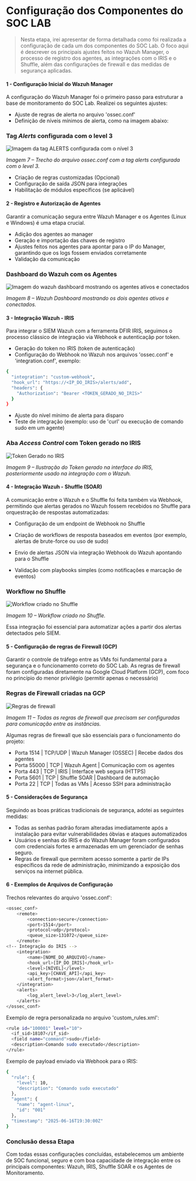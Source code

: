 # Configuração dos Componentes do SOC LAB

> Nesta etapa, irei apresentar de forma detalhada como foi realizada a configuração de cada um dos componentes do SOC Lab. O foco aqui é descrever os principais ajustes feitos no Wazuh Manager, o processo de registro dos agentes, as integrações com o IRIS e o Shuffle, além das configurações de firewall e das medidas de segurança aplicadas.

#### 1 - Configuração Inicial do Wazuh Manager
A configuração do Wazuh Manager foi o primeiro passo para estruturar a base de monitoramento do SOC Lab. Realizei os seguintes ajustes:
- Ajuste de regras de alerta no arquivo 'ossec.conf'
- Definição de níveis mínimos de alerta, como na imagem abaixo:

### Tag *Alerts* configurada com o level 3

 ![Imagem da tag ALERTS configurada com o nível 3](../images/wazuh/Alert_Level.png)

*Imagem 7 – Trecho do arquivo ossec.conf com a tag alerts configurada com o level 3.*

- Criação de regras customizadas (Opcional)
- Configuração de saída JSON para integrações
- Habilitação de módulos específicos (se aplicável)

#### 2 - Registro e Autorização de Agentes
Garantir a comunicação segura entre Wazuh Manager e os Agentes (Linux e Windows) é uma etapa crucial.
- Adição dos agentes ao manager
- Geração e importação das chaves de registro
- Ajustes feitos nos agentes para apontar para o IP do Manager, garantindo que os logs fossem enviados corretamente
- Validação da comunicação

### Dashboard do Wazuh com os Agentes

![Imagem do wazuh dashboard mostrando os agentes ativos e conectados](../images/wazuh/ConnectedAgents.png)

*Imagem 8 – Wazuh Dashboard mostrando os dois agentes ativos e conectados.*

#### 3 - Integração Wazuh - IRIS
Para integrar o SIEM Wazuh com a ferramenta DFIR IRIS, seguimos o processo clássico de integração via Webhook e autenticaçãp por token.
- Geração do token no IRIS (token de autenticação)
- Configuração do Webhook no Wazuh nos arquivos 'ossec.conf' e 'integration.conf', exemplo:
``` bash
{
  "integration": "custom-webhook",
  "hook_url": "https://<IP_DO_IRIS>/alerts/add",
  "headers": {
    "Authorization": "Bearer <TOKEN_GERADO_NO_IRIS>"
  }
}
```
- Ajuste do nível mínimo de alerta para disparo
- Teste de integração (exemplo: uso de 'curl' ou execução de comando sudo em um agente)

### Aba *Access Control* com Token gerado no IRIS

![Token Gerado no IRIS](../images/iris/IrisToken.png)

*Imagem 9 – Ilustração do Token gerado na interface do IRIS, posteriormente usado na integração com o Wazuh.*

#### 4 - Integração Wazuh - Shuffle (SOAR)
A comunicação entre o Wazuh e o Shuffle foi feita também via Webhook, permitindo que alertas gerados no Wazuh fossem recebidos no Shuffle para orquestração de respostas automatizadas:

- Configuração de um endpoint de Webhook no Shuffle

- Criação de workflows de resposta baseados em eventos (por exemplo, alertas de brute-force ou uso de sudo)

- Envio de alertas JSON via integração Webhook do Wazuh apontando para o Shuffle

- Validação com playbooks simples (como notificações e marcação de eventos)

### Workflow no Shuffle
![Workflow criado no Shuffle](../images/shuffle/Shuffle1.png)

*Imagem 10 – Workflow criado no Shuffle.*

Essa integração foi essencial para automatizar ações a partir dos alertas detectados pelo SIEM.


#### 5 - Configuração de regras de Firewall (GCP)
Garantir o controle de tráfego entre as VMs foi fundamental para a segurança e o funcionamento correto do SOC Lab. As regras de firewall foram configuradas diretamente na Google Cloud Platform (GCP), com foco no princípio do menor privilégio (permitir apenas o necessário)

### Regras de Firewall criadas na GCP

![Regras de firewall](../images/gcp/FirewallRules2.png)

*Imagem 11 – Todas as regras de firewall que precisam ser configuradas para comunicação entre as instâncias.*

 Algumas regras de firewall que são essenciais para o funcionamento do projeto:
- Porta 1514 | TCP/UDP | Wazuh Manager (OSSEC) | Recebe dados dos agentes
- Porta 55000 | TCP | Wazuh Agent | Comunicação com os agentes
- Porta 443 | TCP | IRIS | Interface web segura (HTTPS)
- Porta 5601 | TCP | Shuffle SOAR | Dashboard de automação
- Porta 22 | TCP | Todas as VMs | Acesso SSH para administração

#### 5 - Considerações de Segurança
Seguindo as boas práticas tradicionais de segurança, adotei as seguintes medidas:
- Todas as senhas padrão foram alteradas imediatamente após a instalação para evitar vulnerabilidades óbvias e ataques automatizados
- Usuários e senhas do IRIS e do Wazuh Manager foram configurados com credenciais fortes e armazenadas em um gerenciador de senhas seguro.
- Regras de firewall que permitem acesso somente a partir de IPs específicos da rede de administração, minimizando a exposição dos serviços na internet pública.

#### 6 - Exemplos de Arquivos de Configuração
Trechos relevantes do arquivo 'ossec.conf':

``` bash
<ossec_conf>
    <remote>
        <connection>secure</connection>
        <port>1514</port>
        <protocol>udp</protocol>
        <queue_size>131072</queue_size>
    </remote>
<!-- Integração do IRIS -->  
    <integration>
        <name>[NOME_DO_ARQUIVO]</name>
        <hook_url>[IP_DO_IRIS]</hook_url>
        <level>[NÍVEL]</level>
        <api_key>[CHAVE_API]</api_key>
        <alert_format>json</alert_format>
    </integration>
    <alerts>
        <log_alert_level>3</log_alert_level>
    </alerts>
</ossec_conf>
```
Exemplo de regra personalizada no arquivo 'custom_rules.xml':

``` bash
<rule id="100001" level="10">
  <if_sid>18107</if_sid>
  <field name="command">sudo</field>
  <description>Comando sudo executado</description>
</rule>
```

Exemplo de payload enviado via Webhook para o IRIS:
``` bash 
{
  "rule": {
    "level": 10,
    "description": "Comando sudo executado"
  },
  "agent": {
    "name": "agent-linux",
    "id": "001"
  },
  "timestamp": "2025-06-16T19:30:00Z"
}
```

### Conclusão dessa Etapa
Com todas essas configurações concluídas, estabelecemos um ambiente de SOC funcional, seguro e com boa capacidade de integração entre os principais componentes: Wazuh, IRIS, Shuffle SOAR e os Agentes de Monitoramento.